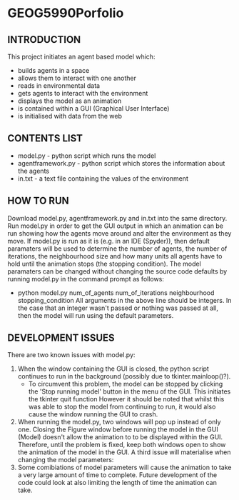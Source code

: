 # GEOG5990Porfolio
## INTRODUCTION
This project initiates an agent based model which:
* builds agents in a space
* allows them to interact with one another 
* reads in environmental data 
* gets agents to interact with the environment 
* displays the model as an animation 
* is contained within a GUI (Graphical User Interface)
* is initialised with data from the web 

## CONTENTS LIST  
* model.py - python script which runs the model
* agentframework.py - python script which stores the information about the agents
* in.txt - a text file containing the values of the environment

## HOW TO RUN 
Download model.py, agentframework.py and in.txt into the same directory.
Run model.py in order to get the GUI output in which an animation can be run showing how the agents move around and alter the environment as they move.
If model.py is run as it is (e.g. in an IDE (Spyder)), then default paramaters will be used to determine the number of agents, the number of iterations, the neighbourhood size and how many units all agents have to hold until the animation stops (the stopping condition).
The model paramaters can be changed without changing the source code defaults by running model.py in the command prompt as follows:
* python model.py num_of_agents num_of_iterations neighbourhood stopping_condition
All arguments in the above line should be integers. In the case that an integer wasn't passed or nothing was passed at all, then the model will run using the default parameters. 

## DEVELOPMENT ISSUES 
There are two known issues with model.py:
1. When the window containing the GUI is closed, the python script continues to run in the background (possibly due to tkinter.mainloop()?).
      * To circumvent this problem, the model can be stopped by clicking the 'Stop running model' button in the menu of the GUI. This initiates the tkinter quit function However it should be noted that whilst this was able to stop the model from continuing to run, it would also cause the window running the GUI to crash. 
2. When running the model.py, two windows will pop up instead of only one. Closing the Figure window before running the model in the GUI (Model) doesn't allow the animation to to be displayed within the GUI. Therefore, until the problem is fixed, keep both windows open to show the animation of the model in the GUI. 
A third issue will materialise when changing the model parameters:
3. Some comibiations of model parameters will cause the animation to take a very large amount of time to complete. Future development of the code could look at also limiting the length of time the animation can take. 

